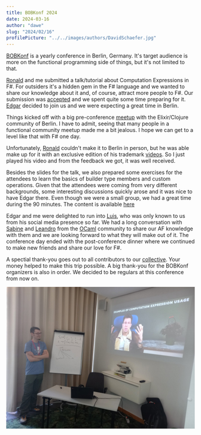 ```yaml
---
title: BOBKonf 2024
date: 2024-03-16
author: "dawe"
slug: "2024/02/16"
profilePicture: "../../images/authors/DavidSchaefer.jpg"
---
```


[BOBKonf](https://bobkonf.de/2024/en/) is a yearly conference in Berlin, Germany. It's target audience is more on the functional programming side of things, but it's not limited to that.

[Ronald](https://github.com/SchlenkR/) and me submitted a talk/tutorial about Computation Expressions in F#. For outsiders it's a hidden gem in the F# language and we wanted to share our knowledge about it and, of course, attract more people to F#. Our submission was [accepted](https://bobkonf.de/2024/schaefer-schlenker.html) and we spent quite some time preparing for it. [Edgar](https://github.com/edgarfgp) decided to join us and we were expecting a great time in Berlin.

Things kicked off with a big pre-conference [meetup](https://www.meetup.com/elixir-berlin/events/298731809/) with the Elixir/Clojure community of Berlin. I have to admit, seeing that many people in a functional community meetup made me a bit jealous. I hope we can get to a level like that with F# one day.

Unfortunately, [Ronald](https://twitter.com/SchlenkR) couldn't make it to Berlin in person, but he was able make up for it with an exclusive edition of his trademark [videos](https://www.youtube.com/@ThePureState). So I just played his video and from the feedback we got, it was well received.

Besides the slides for the talk, we also prepared some exercises for the attendees to learn the basics of builder type members and custom operations. Given that the attendees were coming from very different backgrounds, some interesting discussions quickly arose and it was nice to have Edgar there. Even though we were a small group, we had a great time during the 90 minutes. The content is available [here](https://github.com/dawedawe/bobkonf2024)

Edgar and me were delighted to run into [Luis](https://twitter.com/lamg__), who was only known to us from his social media presence so far.
We had a long conversation with [Sabine](https://twitter.com/sabine_s_) and [Leandro](https://twitter.com/leostera) from the [OCaml](https://ocaml.org/) community to share our AF knowledge with them and we are looking forward to what they will make out of it. The conference day ended with the post-conference dinner where we continued to make new friends and share our love for F#.

A spectial thank-you goes out to all contributors to our [collective](https://opencollective.com/amplifying-fsharp). Your money helped to make this trip possible. A big thank-you for the BOBKonf organizers is also in order. We decided to be regulars at this conference from now on.

![The Amplifying F# team and friends.](../../images/blog/bobkonf2024.jpg)
